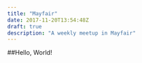 ```yaml
---
title: "Mayfair"
date: 2017-11-20T13:54:48Z
draft: true
description: "A weekly meetup in Mayfair"
---
```

##Hello, World!
